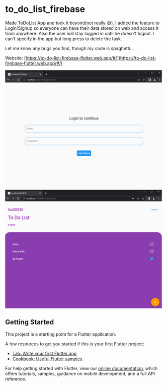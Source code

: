 # to_do_list_firebase

Made ToDoList App and took it beyond(not really 😅). I added the feature to Login/Signup so everyone can have their data stored on web and access it from anywhere. Also the user will stay logged in until he doesn't logout. I can't specify in the app but long press to delete the task.

Let me know any bugs you find, though my code is spaghetti...

Website: [https://to-do-list-firebase-flutter.web.app/#/](https://to-do-list-firebase-flutter.web.app/#/)

<img src ="https://github.com/FaizFk/ToDoList_FirebaseLogIn_FlutterApp/blob/main/Snapshots/Screenshot%20(15).png?raw=true">

<img src ="https://github.com/FaizFk/ToDoList_FirebaseLogIn_FlutterApp/blob/main/Snapshots/Screenshot%20(16).png?raw=true">


## Getting Started

This project is a starting point for a Flutter application.

A few resources to get you started if this is your first Flutter project:

- [Lab: Write your first Flutter app](https://flutter.dev/docs/get-started/codelab)
- [Cookbook: Useful Flutter samples](https://flutter.dev/docs/cookbook)

For help getting started with Flutter, view our
[online documentation](https://flutter.dev/docs), which offers tutorials,
samples, guidance on mobile development, and a full API reference.
